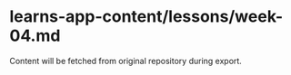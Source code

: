 # learns-app-content/lessons/week-04.md

Content will be fetched from original repository during export.